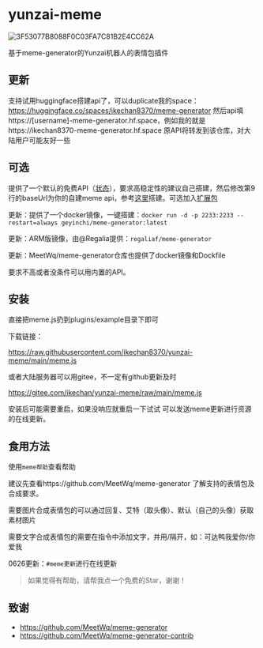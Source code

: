 # yunzai-meme
![3F53077B8088F0C03FA7C81B2E4CC62A](https://user-images.githubusercontent.com/21212372/228231810-3202ff31-e5ed-4ab8-a93f-a55ab6d48f58.gif)

基于meme-generator的Yunzai机器人的表情包插件

## 更新
支持试用huggingface搭建api了，可以duplicate我的space：https://huggingface.co/spaces/ikechan8370/meme-generator
然后api填https://[username]-meme-generator.hf.space，例如我的就是https://ikechan8370-meme-generator.hf.space
原API将转发到该仓库，对大陆用户可能友好一些

## 可选
提供了一个默认的免费API（[状态](https://avocado-status.ikechan8370.com/status/chatgpt-meme)），要求高稳定性的建议自己搭建，然后修改第9行的baseUrl为你的自建meme api，参考[这里](https://github.com/MeetWq/meme-generator)搭建。可选加入[扩展包](https://github.com/MeetWq/meme-generator-contrib)

更新：提供了一个docker镜像，一键搭建：`docker run -d -p 2233:2233 --restart=always geyinchi/meme-generator:latest`

更新：ARM版镜像，由@Regalia提供：`regaliaf/meme-generator`

更新：MeetWq/meme-generator仓库也提供了docker镜像和Dockfile

要求不高或者没条件可以用内置的API。

## 安装

直接把meme.js扔到plugins/example目录下即可

下载链接：

https://raw.githubusercontent.com/ikechan8370/yunzai-meme/main/meme.js

或者大陆服务器可以用gitee，不一定有github更新及时

https://gitee.com/ikechan/yunzai-meme/raw/main/meme.js

安装后可能需要重启，如果没响应就重启一下试试
可以发送meme更新进行资源的在线更新。

## 食用方法

使用`meme帮助`查看帮助

建议先查看https://github.com/MeetWq/meme-generator 了解支持的表情包及合成要求。

需要图片合成表情包的可以通过回复、艾特（取头像）、默认（自己的头像）获取素材图片

需要文字合成表情包的需要在指令中添加文字，并用/隔开，如：可达鸭我爱你/你爱我

0626更新：`#meme更新`进行在线更新

> 如果觉得有帮助，请帮我点一个免费的Star，谢谢！

## 致谢

* https://github.com/MeetWq/meme-generator
* https://github.com/MeetWq/meme-generator-contrib
